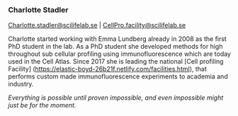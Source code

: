### Charlotte Stadler
Charlotte.stadler@scilifelab.se | CellPro.facility@scilifelab.se

Charlotte started working with Emma Lundberg already in 2008 as the first PhD student in the lab. As a PhD student she developed methods for high throughout sub cellular profiling using immunofluorescence which are today used in the Cell Atlas. Since 2017 she is leading the national [Cell profiling Facility] (https://elastic-boyd-26b21f.netlify.com/facilities.html), that performs custom made immunofluorescence experiments to academia and industry. 

*Everything is possible until proven impossible, and even impossible might just be for the moment.*




